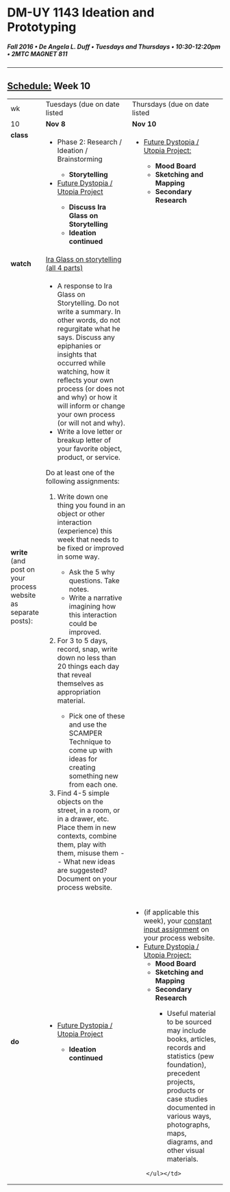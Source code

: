 # DM-UY 1143 Ideation and Prototyping
##### Fall 2016 • De Angela L. Duff • Tuesdays and Thursdays • 10:30-12:20pm • 2MTC MAGNET 811

---
## [Schedule:](schedule.md) Week 10


<table>
<tr>
<td>wk</td>
<td>Tuesdays (due on date listed</td>
<td>Thursdays (due on date listed</td>
</tr>
<tr>
  <td valign="top">10</td>
  <td valign="top" width="48%"><strong>Nov 8</strong></td>
  <td valign="top" width="48%"><strong>Nov 10</strong></td>
</tr>
<tr>
<td valign="top"><strong>class</strong></td>
<td valign="top">
<ul>
<li>Phase 2: Research / Ideation / Brainstorming</li> 
<ul><li><strong>Storytelling</strong></li></ul>
<li><a href="future.md">Future Dystopia / Utopia Project</a></li> 
        <strong>
        <ul>
        <li>Discuss Ira Glass on Storytelling</li>
        <li>Ideation continued</li>
        </ul>
        </strong>
        </ul></td>

<!-- 2nd column class -->
<td valign="top" width="48%">
<ul>
<li><a href="future.md">Future Dystopia / Utopia Project:</a> 
        <strong>
        <ul>
        <li>Mood Board</li>
        <li>Sketching and Mapping</li>
        <li>Secondary Research</li>
        </ul>
        </strong>
        </ul>
    </td>
</tr>
<tr>
<td><strong>watch</strong></td>
<td><a href="https://www.youtube.com/watch?v=5pFI9UuC_fc&list=PLE108783228F1E008">Ira Glass on storytelling (all 4 parts)</a></td>
<td></td>
</tr>

<tr>
<td><strong>write</strong> (and post on your process website as separate posts):</td>
<td>
<ul>
<li>A response to Ira Glass on Storytelling. Do not write a summary. In other words, do not regurgitate what he says. Discuss any epiphanies or insights that occurred while watching, how it reflects your own process (or does not and why) or how it will inform or change your own process (or will not and why).</li>
<li>Write a love letter or breakup letter of your favorite object, product, or service.</li>
</ul>
Do at least one of the following assignments:
<ol>
<li>Write down one thing you found in an object or other interaction (experience) this week that needs to be fixed or improved in some way.</li>
<ul>
<li>Ask the 5 why questions. Take notes.</li>
<li>Write a narrative imagining how this interaction could be improved.</li>
</ul>
<li>For 3 to 5 days, record, snap, write down no less than 20 things each day that reveal themselves as appropriation material.</li>
<ul><li>Pick one of these and use the SCAMPER Technique to come up with ideas for creating something new from each one.</li></ul>
<li>Find 4-5 simple objects on the street, in a room, or in a drawer, etc. Place them in new contexts, combine them, play with them, misuse them -- What new ideas are suggested? Document on your process website.</li></ol></td>
<td></td>
</tr>
<tr>
<td><strong>do</strong></td>
<td>
<ul>
<li><a href="future.md">Future Dystopia / Utopia Project</a>
</li>
        <strong>
        <ul>
        <li>Ideation continued</li>
        </ul>
        </strong>
        </ul></td>
<td><ul>
<li>(if applicable this week), your <a href="">constant input assignment</a> on your process website.</li>
<li><a href="future.md">Future Dystopia / Utopia Project:</a> 
        <strong>
        <ul>
        <li>Mood Board</li>
        <li>Sketching and Mapping</li>
        <li>Secondary Research</li>
        </strong>
        <ul>
        <li>Useful material to be sourced may include books, articles, records and statistics (pew foundation), precedent projects, products or case studies documented in various ways, photographs, maps, diagrams, and other visual materials.</li></ul>
        </ul>
        </ul>
        
        </ul></td>
</tr>
</table>









